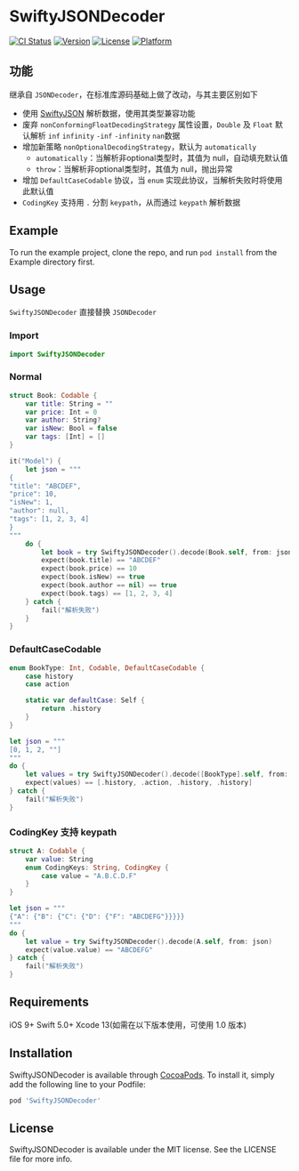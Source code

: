 # SwiftyJSONDecoder

[![CI Status](https://img.shields.io/travis/yuan188/SwiftyJSONDecoder.svg?style=flat)](https://travis-ci.org/yuan188/SwiftyJSONDecoder)
[![Version](https://img.shields.io/cocoapods/v/SwiftyJSONDecoder.svg?style=flat)](https://cocoapods.org/pods/SwiftyJSONDecoder)
[![License](https://img.shields.io/cocoapods/l/SwiftyJSONDecoder.svg?style=flat)](https://cocoapods.org/pods/SwiftyJSONDecoder)
[![Platform](https://img.shields.io/cocoapods/p/SwiftyJSONDecoder.svg?style=flat)](https://cocoapods.org/pods/SwiftyJSONDecoder)

## 功能

继承自 `JSONDecoder`，在标准库源码基础上做了改动，与其主要区别如下

+ 使用 [SwiftyJSON](https://github.com/SwiftyJSON/SwiftyJSON) 解析数据，使用其类型兼容功能
+ 废弃 `nonConformingFloatDecodingStrategy` 属性设置，`Double` 及 `Float` 默认解析 `inf` `infinity` `-inf` `-infinity` `nan`数据
+ 增加新策略 `nonOptionalDecodingStrategy`，默认为 `automatically`
    + `automatically`：当解析非optional类型时，其值为 null，自动填充默认值
    + `throw`：当解析非optional类型时，其值为 null，抛出异常
+ 增加 `DefaultCaseCodable` 协议，当 `enum` 实现此协议，当解析失败时将使用此默认值
+ `CodingKey` 支持用 `.` 分割 `keypath`，从而通过 `keypath` 解析数据

## Example

To run the example project, clone the repo, and run `pod install` from the Example directory first.

## Usage
`SwiftyJSONDecoder` 直接替换 `JSONDecoder`

### Import
```swift 
import SwiftyJSONDecoder
```

### Normal
```swift
struct Book: Codable {
    var title: String = ""
    var price: Int = 0
    var author: String?
    var isNew: Bool = false
    var tags: [Int] = []
}

it("Model") {
    let json = """
{
"title": "ABCDEF",
"price": 10,
"isNew": 1,
"author": null,
"tags": [1, 2, 3, 4]
}
"""
    do {
        let book = try SwiftyJSONDecoder().decode(Book.self, from: json)
        expect(book.title) == "ABCDEF"
        expect(book.price) == 10
        expect(book.isNew) == true
        expect(book.author == nil) == true
        expect(book.tags) == [1, 2, 3, 4]
    } catch {
        fail("解析失败")
    }
}
```

### DefaultCaseCodable
```swift 
enum BookType: Int, Codable, DefaultCaseCodable {
    case history
    case action

    static var defaultCase: Self {
        return .history
    }
}

let json = """
[0, 1, 2, ""]
"""
do {
    let values = try SwiftyJSONDecoder().decode([BookType].self, from: json)
    expect(values) == [.history, .action, .history, .history]
} catch {
    fail("解析失败")
}
```

### CodingKey 支持 keypath
```swift 
struct A: Codable {
    var value: String
    enum CodingKeys: String, CodingKey {
        case value = "A.B.C.D.F"
    }
}

let json = """
{"A": {"B": {"C": {"D": {"F": "ABCDEFG"}}}}}
"""
do {
    let value = try SwiftyJSONDecoder().decode(A.self, from: json)
    expect(value.value) == "ABCDEFG"
} catch {
    fail("解析失败")
}
```

## Requirements

iOS 9+
Swift 5.0+
Xcode 13(如需在以下版本使用，可使用 1.0 版本)

## Installation

SwiftyJSONDecoder is available through [CocoaPods](https://cocoapods.org). To install
it, simply add the following line to your Podfile:

```ruby
pod 'SwiftyJSONDecoder'
```

## License

SwiftyJSONDecoder is available under the MIT license. See the LICENSE file for more info.

